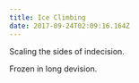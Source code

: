 ```yaml
---
title: Ice Climbing
date: 2017-09-24T02:09:16.164Z
---
```

Scaling the sides of indecision.

Frozen in long devision.
